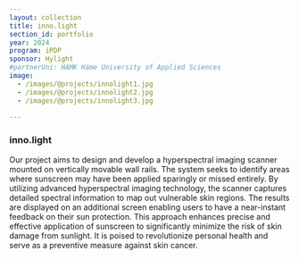 ```yaml
---
layout: collection
title: inno.light
section_id: portfolio
year: 2024
program: iPDP
sponsor: Hylight
#partnerUni: HAMK Häme University of Applied Sciences
image:
  - /images/@projects/innolight1.jpg
  - /images/@projects/innolight2.jpg
  - /images/@projects/innolight3.jpg
 
---
```


### **inno.light** 

Our project aims to design and develop a hyperspectral imaging scanner mounted on vertically movable wall rails. 
The system seeks to identify areas where sunscreen may have been applied sparingly or missed entirely. 
By utilizing advanced hyperspectral imaging technology, the scanner captures detailed spectral information to map out vulnerable skin regions. 
The results are displayed on an additional screen enabling users to have a near-instant feedback on their sun protection. This approach enhances precise and effective application of sunscreen 
to significantly minimize the risk of skin damage from sunlight. It is poised to revolutionize personal health and serve as a preventive measure against skin cancer. 